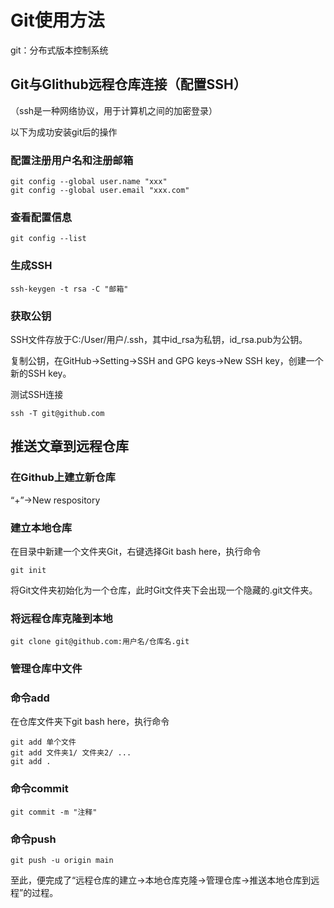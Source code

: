 # Git使用方法

git：分布式版本控制系统

## Git与GIithub远程仓库连接（配置SSH）

（ssh是一种网络协议，用于计算机之间的加密登录）

以下为成功安装git后的操作

### 配置注册用户名和注册邮箱

```
git config --global user.name "xxx"
git config --global user.email "xxx.com"
```

### 查看配置信息

```
git config --list
```

### 生成SSH

```
ssh-keygen -t rsa -C "邮箱"
```

### 获取公钥

SSH文件存放于C:/User/用户/.ssh，其中id_rsa为私钥，id_rsa.pub为公钥。

复制公钥，在GitHub->Setting->SSH and GPG keys->New SSH key，创建一个新的SSH key。

测试SSH连接

```
ssh -T git@github.com
```

## 推送文章到远程仓库

### 在Github上建立新仓库

“+”->New respository

### 建立本地仓库

在目录中新建一个文件夹Git，右键选择Git bash here，执行命令

```
git init
```

将Git文件夹初始化为一个仓库，此时Git文件夹下会出现一个隐藏的.git文件夹。

### 将远程仓库克隆到本地

```
git clone git@github.com:用户名/仓库名.git
```

### 管理仓库中文件

### 命令add

在仓库文件夹下git bash here，执行命令

```
git add 单个文件
git add 文件夹1/ 文件夹2/ ...
git add .
```

### 命令commit

```
git commit -m "注释"
```

### 命令push

```
git push -u origin main
```

至此，便完成了“远程仓库的建立->本地仓库克隆->管理仓库->推送本地仓库到远程”的过程。




